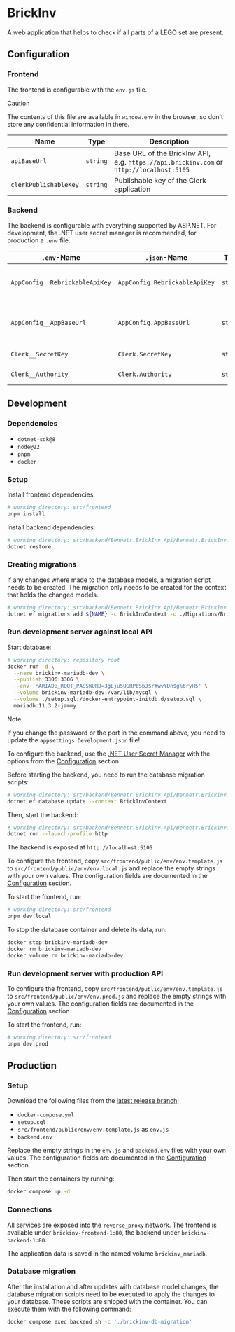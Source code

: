 # BrickInv

A web application that helps to check if all parts of a LEGO set are present.

## Configuration

### Frontend

The frontend is configurable with the `env.js` file.

> [!CAUTION]
> The contents of this file are available in `window.env` in the browser,
> so don't store any confidential information in there.

| Name                  | Type     | Description                                                                              |
|-----------------------|----------|------------------------------------------------------------------------------------------|
| `apiBaseUrl`          | `string` | Base URL of the BrickInv API, e.g. `https://api.brickinv.com` or `http://localhost:5105` |
| `clerkPublishableKey` | `string` | Publishable key of the Clerk application                                                 |

### Backend

The backend is configurable with everything supported by ASP.NET.
For development, the .NET user secret manager is recommended, for production a `.env` file.

| `.env`-Name                    | `.json`-Name                  | Type     | Description                                                                          |
|--------------------------------|-------------------------------|----------|--------------------------------------------------------------------------------------|
| `AppConfig__RebrickableApiKey` | `AppConfig.RebrickableApiKey` | `string` | API key for Rebrickable, used for retrieving information about Lego sets             |
| `AppConfig__AppBaseUrl`        | `AppConfig.AppBaseUrl`        | `string` | Base URL of the BrickInv App, e.g. `https://brickinv.com` or `http://localhost:5137` |
| `Clerk__SecretKey`             | `Clerk.SecretKey`             | `string` | Secret key of the Clerk application                                                  |
| `Clerk__Authority`             | `Clerk.Authority`             | `string` | Instance URL of the Clerk application                                                |

## Development

### Dependencies

- `dotnet-sdk@8`
- `node@22`
- `pnpm`
- `docker`

### Setup

Install frontend dependencies:

```bash
# working directory: src/frontend
pnpm install
```

Install backend dependencies:

```bash
# working directory: src/backend/Bennetr.BrickInv.Api/Bennetr.BrickInv.Api
dotnet restore
```

### Creating migrations

If any changes where made to the database models, a migration script needs to be created.
The migration only needs to be created for the context that holds the changed models.

```bash
# working directory: src/backend/Bennetr.BrickInv.Api/Bennetr.BrickInv.Api
dotnet ef migrations add ${NAME} -c BrickInvContext -o ./Migrations/BrickInv
```

### Run development server against local API

Start database:

```bash
# working directory: repository root
docker run -d \
  --name brickinv-mariadb-dev \
  --publish 3306:3306 \
  --env 'MARIADB_ROOT_PASSWORD=3gEju5UGRPbSbJ$r#wvYDn$g%6ryH5' \
  --volume brickinv-mariadb-dev:/var/lib/mysql \
  --volume ./setup.sql:/docker-entrypoint-initdb.d/setup.sql \
  mariadb:11.3.2-jammy
```

> [!NOTE]
> If you change the password or the port in the command above,
> you need to update the `appsettings.Development.json` file!

To configure the backend, use
the [.NET User Secret Manager](https://learn.microsoft.com/en-us/aspnet/core/security/app-secrets?view=aspnetcore-8.0&tabs=windows#secret-manager)
with the options from the [Configuration](#backend) section.

Before starting the backend, you need to run the database migration scripts:

```bash
# working directory: src/backend/Bennetr.BrickInv.Api/Bennetr.BrickInv.Api
dotnet ef database update --context BrickInvContext
```

Then, start the backend:

```bash
# working directory: src/backend/Bennetr.BrickInv.Api/Bennetr.BrickInv.Api
dotnet run --launch-profile http
```

The backend is exposed at `http://localhost:5105`

To configure the frontend, copy `src/frontend/public/env/env.template.js` to `src/frontend/public/env/env.local.js` and
replace the empty strings with your own values.
The configuration fields are documented in the [Configuration](#frontend) section.

To start the frontend, run:

```bash
# working directory: src/frontend
pnpm dev:local
```

To stop the database container and delete its data, run:

```bash
docker stop brickinv-mariadb-dev
docker rm brickinv-mariadb-dev
docker volume rm brickinv-mariadb-dev
```

### Run development server with production API

To configure the frontend, copy `src/frontend/public/env/env.template.js` to `src/frontend/public/env/env.prod.js` and
replace the empty strings with your own values.
The configuration fields are documented in the [Configuration](#frontend) section.

To start the frontend, run:

```bash
# working directory: src/frontend
pnpm dev:prod
```

## Production

### Setup

Download the following files from the [latest release branch](https://github.com/bennetrr/brickinv/tree/release/v2.0):

- `docker-compose.yml`
- `setup.sql`
- `src/frontend/public/env/env.template.js` as `env.js`
- `backend.env`

Replace the empty strings in the `env.js` and `backend.env` files with your own values.
The configuration fields are documented in the [Configuration](#configuration) section.

Then start the containers by running:

```bash
docker compose up -d
```

### Connections

All services are exposed into the `reverse_proxy` network.
The frontend is available under `brickinv-frontend-1:80`, the backend under `brickinv-backend-1:80`.

The application data is saved in the named volume `brickinv_mariadb`.

### Database migration

After the installation and after updates with database model changes,
the database migration scripts need to be executed to apply the changes to your database.
These scripts are shipped with the container. You can execute them with the following command:

```bash
docker compose exec backend sh -c './brickinv-db-migration'
```
